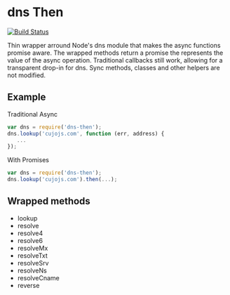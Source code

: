 dns Then
=======

[![Build Status](https://travis-ci.org/node-then/dns-then.png)](https://travis-ci.org/node-then/dns-then)

Thin wrapper arround Node's dns module that makes the async functions promise
aware. The wrapped methods return a promise the represents the value of the
async operation. Traditional callbacks still work, allowing for a transparent
drop-in for dns. Sync methods, classes and other helpers are not modified.


Example
-------

Traditional Async

```javascript
var dns = require('dns-then');
dns.lookup('cujojs.com', function (err, address) {
   ...
});
```

With Promises

```javascript
var dns = require('dns-then');
dns.lookup('cujojs.com').then(...);
```


Wrapped methods
---------------

- lookup
- resolve
- resolve4
- resolve6
- resolveMx
- resolveTxt
- resolveSrv
- resolveNs
- resolveCname
- reverse
